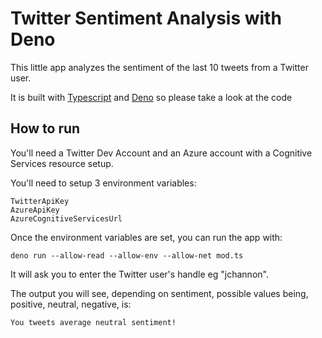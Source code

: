# Twitter Sentiment Analysis with Deno

This little app analyzes the sentiment of the last 10 tweets from a Twitter user.

It is built with [Typescript](https://www.typescriptlang.org/) and [Deno](https://deno.land/) so please take a look at the code

## How to run

You'll need a Twitter Dev Account and an Azure account with a Cognitive Services resource setup.

You'll need to setup 3 environment variables:
```
TwitterApiKey
AzureApiKey
AzureCognitiveServicesUrl
```

Once the environment variables are set, you can run the app with:

`deno run --allow-read --allow-env --allow-net mod.ts`

It will ask you to enter the Twitter user's handle eg "jchannon".

The output you will see, depending on sentiment, possible values being, positive, neutral, negative, is:
```
You tweets average neutral sentiment!
```
